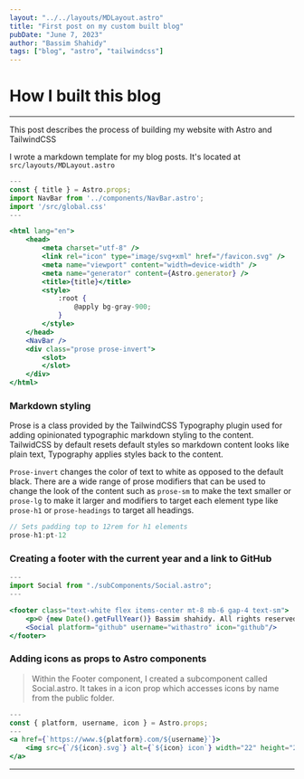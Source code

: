 ```yaml
---
layout: "../../layouts/MDLayout.astro"
title: "First post on my custom built blog"
pubDate: "June 7, 2023"
author: "Bassim Shahidy"
tags: ["blog", "astro", "tailwindcss"]
---
```


# How I built this blog
---
This post describes the process of building my website with Astro and TailwindCSS

I wrote a markdown template for my blog posts. It's located at `src/layouts/MDLayout.astro`

```jsx
---
const { title } = Astro.props;
import NavBar from '../components/NavBar.astro';
import '/src/global.css'
---

<html lang="en">
	<head>
		<meta charset="utf-8" />
		<link rel="icon" type="image/svg+xml" href="/favicon.svg" />
		<meta name="viewport" content="width=device-width" />
		<meta name="generator" content={Astro.generator} />
		<title>{title}</title>
        <style>
            :root {
                @apply bg-gray-900;
            }
        </style>
	</head>
    <NavBar />
    <div class="prose prose-invert">
        <slot>
        </slot>
    </div>
</html>

```
### Markdown styling

Prose is a class provided by the TailwindCSS Typography plugin used for adding opinionated typographic markdown styling to the content. TailwidCSS by default resets default styles so markdown content looks like plain text, Typography applies styles back to the content.

`Prose-invert` changes the color of text to white as opposed to the default black.
There are a wide range of prose modifiers that can be used to change the look of the content such as `prose-sm` to make the text smaller or `prose-lg` to make it larger and modifiers to target each element type like `prose-h1` or `prose-headings` to target all headings.

```jsx
// Sets padding top to 12rem for h1 elements
prose-h1:pt-12
```
### Creating a footer with the current year and a link to GitHub
```jsx
---
import Social from "./subComponents/Social.astro";
---

<footer class="text-white flex items-center mt-8 mb-6 gap-4 text-sm">
    <p>© {new Date().getFullYear()} Bassim shahidy. All rights reserved.</p>
    <Social platform="github" username="withastro" icon="github"/>
</footer>
```


### Adding icons as props to Astro components
> Within the Footer component, I created a subcomponent called Social.astro. It takes in a icon prop which accesses icons by name from the public folder. 
```jsx
---
const { platform, username, icon } = Astro.props;
---
<a href={`https://www.${platform}.com/${username}`}>
    <img src={`/${icon}.svg`} alt={`${icon} icon`} width="22" height="22"/>
</a>

```
---